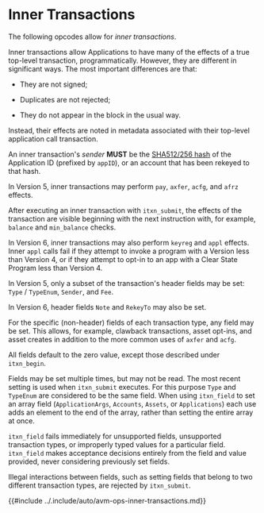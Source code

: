 # Inner Transactions

The following opcodes allow for _inner transactions_.

Inner transactions allow Applications to have many of the effects of a true top-level
transaction, programmatically. However, they are different in significant ways.
The most important differences are that:

- They are not signed;

- Duplicates are not rejected;

- They do not appear in the block in the usual way.

Instead, their effects are noted in metadata associated with their top-level application
call transaction.

An inner transaction's _sender_ **MUST** be the [SHA512/256 hash](../crypto/crypto-sha512.md)
of the Application ID (prefixed by `appID`), or an account that has been rekeyed
to that hash.

In Version 5, inner transactions may perform `pay`, `axfer`, `acfg`, and `afrz` effects. 

After executing an inner transaction with `itxn_submit`, the effects of the transaction
are visible beginning with the next instruction with, for example, `balance` and
`min_balance` checks.

In Version 6, inner transactions may also perform `keyreg` and `appl` effects. Inner
`appl` calls fail if they attempt to invoke a program with a Version less than Version
4, or if they attempt to opt-in to an app with a Clear State Program less than Version 4.

In Version 5, only a subset of the transaction's header fields may be set: `Type` / 
`TypeEnum`, `Sender`, and `Fee`.

In Version 6, header fields `Note` and `RekeyTo` may also be set.

For the specific (non-header) fields of each transaction type, any field may be set.
This allows, for example, clawback transactions, asset opt-ins, and asset creates
in addition to the more common uses of `axfer` and `acfg`.

All fields default to the zero value, except those described under `itxn_begin`.

Fields may be set multiple times, but may not be read. The most recent setting is
used when `itxn_submit` executes. For this purpose `Type` and `TypeEnum` are considered
to be the same field. When using `itxn_field` to set an array field (`ApplicationArgs`,
`Accounts`, `Assets`, or `Applications`) each use adds an element to the end of
the array, rather than setting the entire array at once.

`itxn_field` fails immediately for unsupported fields, unsupported transaction types,
or improperly typed values for a particular field. `itxn_field` makes acceptance
decisions entirely from the field and value provided, never considering previously
set fields.

Illegal interactions between fields, such as setting fields that belong to two different
transaction types, are rejected by `itxn_submit`.

{{#include ../.include/auto/avm-ops-inner-transactions.md}}